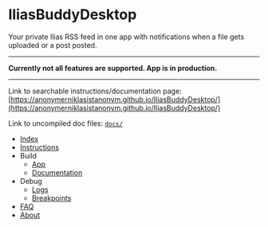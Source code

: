 # IliasBuddyDesktop

Your private Ilias RSS feed in one app with notifications when a file gets uploaded or a post posted.

---

**Currently not all features are supported. App is in production.**

---

Link to searchable instructions/documentation page: [https://anonymerniklasistanonym.github.io/IliasBuddyDesktop/](https://anonymerniklasistanonym.github.io/IliasBuddyDesktop/)

Link to uncompiled doc files: [`docs/`](docs/)

- [Index](docs/index.md)
- [Instructions](docs/instructions.md)
- Build
  - [App](docs/build-app.md)
  - [Documentation](docs/build-documentation.md)
- Debug
  - [Logs](docs/debug-logs.md)
  - [Breakpoints](docs/debug-breakpoints.md)
- [FAQ](docs/faq.md)
- [About](docs/about.md)
